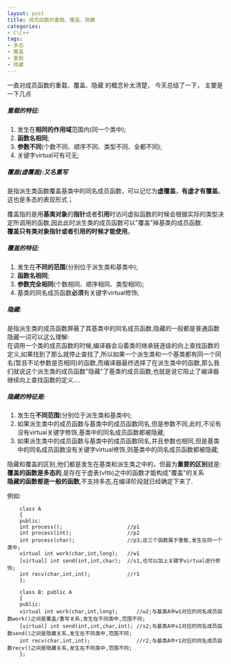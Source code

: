 ```yaml
---
layout: post
title: 成员函数的重载、覆盖、隐藏
categories:
- C\C++
tags:
- 多态
- 覆盖
- 重载
- 隐藏
---
```


一直对成员函数的重载、覆盖、隐藏 的概念补太清楚， 今天总结了一下， 主要是一下几点


 
##### 重载的特征:
1. 发生在**相同的作用域**范围内(同一个类中);  
2. **函数名相同**;  
3. **参数不同**(个数不同、顺序不同、类型不同、全都不同);  
4. 关键字virtual可有可无;  
 

##### 覆盖(虚覆盖):又名重写 

是指派生类函数覆盖基类中的同名成员函数，可以记忆为**虚覆盖**，**有虚才有覆盖**。这也是多态的表现形式；  

覆盖指的是用**基类对象**的**指针**或者**引用**时访问虚拟函数的时候会根据实际的类型决定所调用的函数,因此此时派生类的成员函数可以"覆盖"掉基类的成员函数.  
**覆盖只有类对象指针或者引用的时候才能使用**。

##### 覆盖的特征:
1. 发生在**不同的范围**(分别位于派生类和基类中);
2. **函数名相同**;
3. **参数完全相同**(个数相同、顺序相同、类型相同);
4. 基类的同名成员函数**必须**有关键字virtual修饰;
   

##### 隐藏:

是指派生类的成员函数屏蔽了其基类中的同名成员函数,隐藏的一般都是普通函数  
隐藏一词可以这么理解:  
在调用一个类的成员函数的时候,编译器会沿着类的继承链逐级的向上查找函数的定义,如果找到了那么就停止查找了,所以如果一个派生类和一个基类都有同一个同名(暂且不论参数是否相同)的函数,而编译器最终选择了在派生类中的函数,那么我们就说这个派生类的成员函数"隐藏"了基类的成员函数,也就是说它阻止了编译器继续向上查找函数的定义....

##### 隐藏的特征是:
1. 发生在**不同范围**(分别位于派生类和基类中);
2. 如果派生类中的成员函数与基类中的成员函数同名,但是参数不同,此时,不论有没有virtual关键字修饰,基类中的同名成员函数都被隐藏;
3. 如果派生类中的成员函数与基类中的成员函数同名,并且参数也相同,但是基类中的同名成员函数没有关键字virtual修饰,则基类中的同名成员函数都被隐藏;
 

隐藏和覆盖的区别,他们都是发生在基类和派生类之中的，但最为**重要的区别**就是:  
**覆盖的函数是多态的**,是存在于虚表(vltb)之中的函数才能构成"覆盖"的关系  
**隐藏的函数都是一般的函数**,不支持多态,在编译阶段就已经确定下来了.
   
例如:

    
	    class A 
	    { 
	    public: 
		int process();                     //p1 
		int process(int);                  //p2 
		int process(char);                 //p3;这三个函数属于重载,发生在同一个类中; 
		virtual int work(char,int,long);   //w1 
		[virtual] int send(int,int,char);  //s1,也可以加上关键字virtual进行修饰; 
		int recv(char,int,int);	           //r1 
	    };
	    
	    class B: public A 
	    { 
	    public: 
		virtual int work(char,int,long);      //w2;与基类A中w1对应的同名成员函数work()之间是覆盖/重写关系,发生在不同类中,范围不同; 
		[virtual] int send(int,int,char,int); //s2;与基类A中s1对应的同名成员函数send()之间是隐藏关系,发生在不同类中,范围不同; 
		int recv(char,int,int);               //r2;与基类A中r1对应的同名成员函数recv()之间是隐藏关系,发生在不同类中,范围不同; 
	    };


